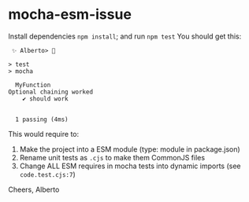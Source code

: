 # mocha-esm-issue

Install dependencies `npm install`; and run `npm test` You should get this:
```
 ✨ Alberto> 

> test
> mocha

  MyFunction
Optional chaining worked
    ✔ should work


  1 passing (4ms)
```

This would require to:
1. Make the project into a ESM module (type: module in package.json)
2. Rename unit tests as `.cjs` to make them CommonJS files
3. Change ALL ESM requires in mocha tests into dynamic imports (see `code.test.cjs:7`)


Cheers,
Alberto